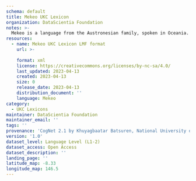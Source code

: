 ```yaml
---
schema: default
title: Mekeo UKC Lexicon
organization: DataScientia Foundation
notes: >-
  Mekeo is a language from the Austronesian family, spoken in Oceania. The UKC Lexicon of Mekeo is represented as a lexico-semantic network. It consists of words, word senses, synsets, as well as sense-level and synset-level relationships.
resources:
  - name: Mekeo UKC Lexicon LMF format
    url: >-
      
    format: xml
    license: https://creativecommons.org/licenses/by-nc-sa/4.0/
    last_updated: 2023-04-13
    created: 2023-04-13
    size: 0
    release_date: 2023-04-13
    distribution_document: ''
    language: Mekeo
category:
  - UKC Lexicons
maintainer: DataScientia Foundation
maintainer_email: ''
tags: ''
provenance: 'CogNet 2.1 by Khuyagbaatar Batsuren, National University of Mongolia (http://cognet.ukc.disi.unitn.it); Princeton WordNet 2.1 by Princeton University (https://wordnet.princeton.edu)'
version: '1.0'
dataset_level: Language Level (L1-2)
dataset_access: Open Access
dataset_description: ''
landing_page: ''
latitude_map: -8.33
longitude_map: 146.5
---
```

